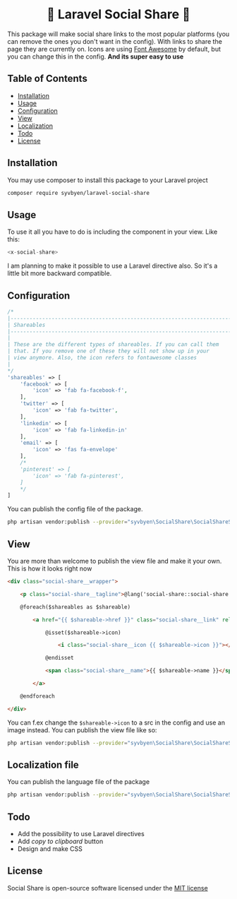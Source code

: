 
<h1 align="center">🔗 Laravel Social Share 🔗</h1>

This package will make social share links to the most popular platforms (you can remove the ones you don't want in the config). With links to share the page they are currently on. Icons are using [Font Awesome](https://fontawesome.com/) by default, but you can change this in the config. **And its super easy to use**

## Table of Contents

- [Installation](#installation)
- [Usage](#usage)
- [Configuration](#configuration)
- [View](#view)
- [Localization](#license)
- [Todo](#todo)
- [License](#license)

## Installation
You may use composer to install this package to your Laravel project
```bash
composer require syvbyen/laravel-social-share
```

## Usage
To use it all you have to do is including the component in your view. Like this:
```php
<x-social-share>
```
I am planning to make it possible to use a Laravel directive also. So it's a little bit more backward compatible.

## Configuration

```php
/*
|--------------------------------------------------------------------------
| Shareables
|--------------------------------------------------------------------------
|
| These are the different types of shareables. If you can call them
| that. If you remove one of these they will not show up in your
| view anymore. Also, the icon refers to fontawesome classes
|
*/
'shareables' => [
    'facebook' => [
        'icon' => 'fab fa-facebook-f',
    ],
    'twitter' => [
        'icon' => 'fab fa-twitter',
    ],
    'linkedin' => [
        'icon' => 'fab fa-linkedin-in'
    ],
    'email' => [
        'icon' => 'fas fa-envelope'
    ],
    /* 
    'pinterest' => [
        'icon' => 'fab fa-pinterest',
    ]
    */
]
```

You can publish the config file of the package.
```bash
php artisan vendor:publish --provider="syvbyen\SocialShare\SocialShareServiceProvider" --tag=config
```

## View
You are more than welcome to publish the view file and make it your own. This is how it looks right now
```html
<div class="social-share__wrapper">

    <p class="social-share__tagline">@lang('social-share::social-share.share')</p>

    @foreach($shareables as $shareable)

        <a href="{{ $shareable->href }}" class="social-share__link" rel="noreferrer" target="_blank">

            @isset($shareable->icon)

                <i class="social-share__icon {{ $shareable->icon }}"></i>

            @endisset

            <span class="social-share__name">{{ $shareable->name }}</span>

        </a>

    @endforeach

</div>
```
You can f.ex change the ```$shareable->icon``` to a src in the config and use an image instead. You can publish the view file like so:
```bash
php artisan vendor:publish --provider="syvbyen\SocialShare\SocialShareServiceProvider" --tag=view
```

## Localization file
You can publish the language file of the package
```bash
php artisan vendor:publish --provider="syvbyen\SocialShare\SocialShareServiceProvider" --tag=lang
```

## Todo
- Add the possibility to use Laravel directives
- Add _copy to clipboard_ button
- Design and make CSS

## License
Social Share is open-source software licensed under the [MIT license](https://github.com/syvbyen/laravel-social-share/blob/master/LICENSE)
